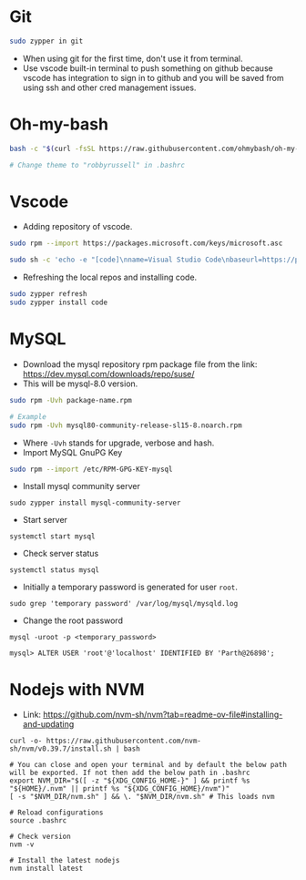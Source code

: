 # Git

```bash
sudo zypper in git
```

- When using git for the first time, don't use it from terminal.
- Use vscode built-in terminal to push something on github because vscode has integration to sign in to github and you will be saved from using ssh and other cred management issues.

# Oh-my-bash

```bash
bash -c "$(curl -fsSL https://raw.githubusercontent.com/ohmybash/oh-my-bash/master/tools/install.sh)"

# Change theme to "robbyrussell" in .bashrc
```

# Vscode
- Adding repository of vscode.

```bash
sudo rpm --import https://packages.microsoft.com/keys/microsoft.asc

sudo sh -c 'echo -e "[code]\nname=Visual Studio Code\nbaseurl=https://packages.microsoft.com/yumrepos/vscode\nenabled=1\ntype=rpm-md\ngpgcheck=1\ngpgkey=https://packages.microsoft.com/keys/microsoft.asc" > /etc/zypp/repos.d/vscode.repo'
```

- Refreshing the local repos and installing code.

```bash
sudo zypper refresh
sudo zypper install code
```

# MySQL

- Download the mysql repository rpm package file from the link: https://dev.mysql.com/downloads/repo/suse/
- This will be mysql-8.0 version.

```bash
sudo rpm -Uvh package-name.rpm

# Example
sudo rpm -Uvh mysql80-community-release-sl15-8.noarch.rpm
```

- Where `-Uvh` stands for upgrade, verbose and hash.
- Import MySQL GnuPG Key

```bash
sudo rpm --import /etc/RPM-GPG-KEY-mysql
```

- Install mysql community server

```
sudo zypper install mysql-community-server
```

- Start server
```
systemctl start mysql
```

- Check server status
```
systemctl status mysql
```

- Initially a temporary password is generated for user `root`.
```
sudo grep 'temporary password' /var/log/mysql/mysqld.log
```

- Change the root password
```
mysql -uroot -p <temporary_password>

mysql> ALTER USER 'root'@'localhost' IDENTIFIED BY 'Parth@26898';
```

# Nodejs with NVM
- Link: https://github.com/nvm-sh/nvm?tab=readme-ov-file#installing-and-updating

```
curl -o- https://raw.githubusercontent.com/nvm-sh/nvm/v0.39.7/install.sh | bash

# You can close and open your terminal and by default the below path will be exported. If not then add the below path in .bashrc
export NVM_DIR="$([ -z "${XDG_CONFIG_HOME-}" ] && printf %s "${HOME}/.nvm" || printf %s "${XDG_CONFIG_HOME}/nvm")"
[ -s "$NVM_DIR/nvm.sh" ] && \. "$NVM_DIR/nvm.sh" # This loads nvm

# Reload configurations
source .bashrc

# Check version
nvm -v

# Install the latest nodejs
nvm install latest
```